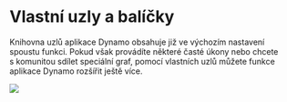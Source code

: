 # Vlastní uzly a balíčky

Knihovna uzlů aplikace Dynamo obsahuje již ve výchozím nastavení spoustu funkci. Pokud však provádíte některé časté úkony nebo chcete s komunitou sdílet speciální graf, pomocí vlastních uzlů můžete funkce aplikace Dynamo rozšířit ještě více.

![](./images/customNodes\_cover01.jpg)
